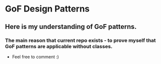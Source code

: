 # GoF Design Patterns
## Here is my understanding of GoF patterns.
### The main reason that current repo exists - to prove myself that GoF patterns are applicable without classes.
- Feel free to comment :)
